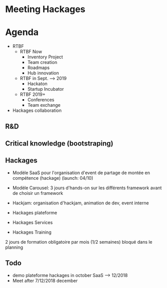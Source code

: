 # Meeting Hackages

# Agenda

* RTBF
	* RTBF Now
		* Inventory Project
		* Team creation
		* Roadmaps
		* Hub innovation
	* RTBF in Sept. --> 2019
		* Hackaton
		* Startup Incubator
	* RTBF 2019+
		* Conferences
		* Team exchange
* Hackages collaboration

## R&D

## Critical knowledge (bootstraping)

## Hackages

* Modèle SaaS pour l'organisation d'event de partage de montée en compétence (hackage) (launch: 04/10)
* Modèle Carousel: 3 jours d'hands-on sur les différents framework avant de choisir un framework
* Hackjam: organisation d'hackjam, animation de dev, event interne

* Hackages plateforme
* Hackages Services
* Hackages Training

2 jours de formation obligatoire par mois (1/2 semaines) bloqué dans le planning

## Todo

* demo plateforme hackages in october SaaS --> 12/2018
* Meet after 7/12/2018 december

